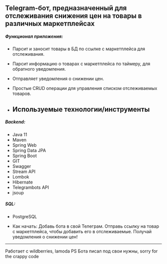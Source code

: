 ## Telegram-бот, предназначенный для отслеживания снижения цен на товары в различных маркетплейсах


##### Функционал приложения:
- Парсит и заносит товары в БД по ссылке с маркетплейса для отслеживания.
- Парсит информацию о товарах с маркетплейса по таймеру, для обратного уведомления.
- Отправляет уведомления о снижении цен.
- Простые CRUD операции для управления списком отслеживаемых товаров.

- ## Используемые технологии/инструменты
##### Backend:
- Java 11
- Maven
- Spring Web
- Spring Data JPA
- Spring Boot
- GIT
- Swagger
- Stream API
- Lombok
- Hibernate
- Telegrambots API
- jsoup

##### SQL:
- PostgreSQL

- Как начать:
Добавь бота в свой Телеграм.
Отправь ссылку на товар с маркетплейса, чтобы добавить его в отслеживаемые.
Получай уведомления о снижении цен!
---
Работает с wildberries, lamoda
PS Бота писал под свои нужны, sorry for the crappy code
